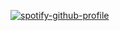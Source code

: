 [![spotify-github-profile](https://spotify-github-profile.vercel.app/api/view?uid=nardeen.marouf&cover_image=true&theme=natemoo-re&show_offline=false&background_color=000000&interchange=false&bar_color=150080&bar_color_cover=false)](https://spotify-github-profile.vercel.app/api/view?uid=nardeen.marouf&redirect=true)
